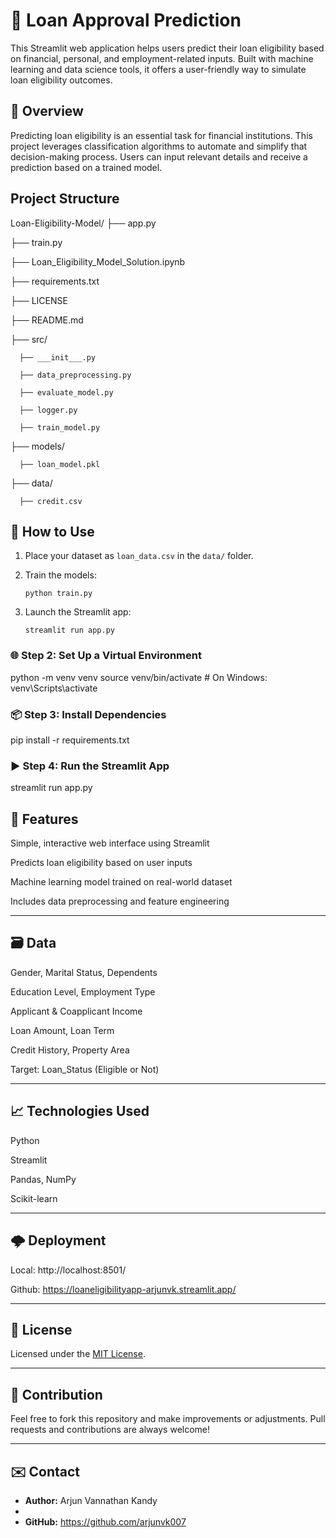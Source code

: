 # 🏦 Loan Approval Prediction

This Streamlit web application helps users predict their loan eligibility based on financial, personal, and employment-related inputs. Built with machine learning and data science tools, it offers a user-friendly way to simulate loan eligibility outcomes.

## 📌 Overview

Predicting loan eligibility is an essential task for financial institutions. This project leverages classification algorithms to automate and simplify that decision-making process. Users can input relevant details and receive a prediction based on a trained model.

## Project Structure

Loan-Eligibility-Model/ 
├── app.py 

├── train.py

├── Loan_Eligibility_Model_Solution.ipynb 

├── requirements.txt 

├── LICENSE  

├── README.md 

├── src/

      ├── ___init___.py
   
      ├── data_preprocessing.py
   
      ├── evaluate_model.py
   
      ├── logger.py
   
      ├── train_model.py
   
├── models/

      ├── loan_model.pkl
   
├── data/

      ├── credit.csv


## 💠 How to Use

1. Place your dataset as `loan_data.csv` in the `data/` folder.

2. Train the models:
   ```
   python train.py
   ```

3. Launch the Streamlit app:
   ```
   streamlit run app.py
   ```
### 🌐 Step 2: Set Up a Virtual Environment

python -m venv venv
source venv/bin/activate       # On Windows: venv\Scripts\activate

### 📦 Step 3: Install Dependencies

pip install -r requirements.txt

### ▶️ Step 4: Run the Streamlit App

streamlit run app.py

## 🎯 Features

Simple, interactive web interface using Streamlit


Predicts loan eligibility based on user inputs


Machine learning model trained on real-world dataset


Includes data preprocessing and feature engineering


---

## 🗃 Data

Gender, Marital Status, Dependents


Education Level, Employment Type


Applicant & Coapplicant Income


Loan Amount, Loan Term


Credit History, Property Area


Target: Loan_Status (Eligible or Not)

---

## 📈 Technologies Used

Python


Streamlit


Pandas, NumPy


Scikit-learn

---

## 🌩 Deployment

Local: http://localhost:8501/

Github: https://loaneligibilityapp-arjunvk.streamlit.app/

---

## 📜 License

Licensed under the [MIT License](LICENSE).

---

## 🙌 Contribution

Feel free to fork this repository and make improvements or adjustments. Pull requests and contributions are always welcome!

---

## ✉️ Contact

- **Author:** Arjun Vannathan Kandy
- 
- **GitHub:** https://github.com/arjunvk007



